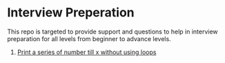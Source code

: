# Interview Preperation

This repo is targeted to provide support and questions to help in interview preparation for all levels from beginner to advance levels. 



1. [Print a series of number till x without using loops](https://github.com/letsdocoding/interview-preperation/tree/main/loops-recursion/LoopRemove)